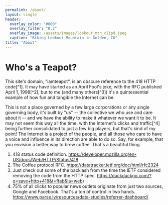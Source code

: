 ```yaml
---
permalink: /about/
layout: single
header:
  overlay_color: "#000"
  overlay_filter: "0.2"
  overlay_image: /assets/images/lookout_mtn_clipd.jpeg
  caption: "Biking Lookout Mountain in Golden, CO"
title: "About"
---
```


# Who's a Teapot?
This site's domain, "iamteapot", is an obscure reference to the 418 HTTP code[^1].  It may have 
started as an April Fool's joke, with the RFC published April 1, 1998[^2], but to me (and many 
others[^3]) it's a quintessential example of how fun and tangible the Internet can be.

This is not a place governed by a few large corporations or any single governing body, 
it's built by "us" -- the collective we who use and care about it -- and we have the 
ability to make it whatever we want it to be. It may not seem this way all the time, with the 
Internet's clicks and traffic[^4] being further consolidated to just a few big players, but 
that's kind of my point! The Internet is a project of the people, and all those who care to 
have a voice and influence in its direction are able to do so. Say, for example, that you envision 
a better way to brew coffee. That's a beautiful thing. 

1. 418 status code definition. https://developer.mozilla.org/en-US/docs/Web/HTTP/Status/418
2. The Coffee protocol RFC. https://datatracker.ietf.org/doc/html/rfc2324
3. Just check out some of the backlash from the time the IETF considered removing the code from the HTTP spec. https://duckduckgo.com/?q=save+http+418&t=ffab&ia=web)
4. 75\% of all clicks to popular news outlets originate from just two sources, Google and Facebook. That's a ton 
  of control in two hands. https://www.parse.ly/resources/data-studies/referrer-dashboard/